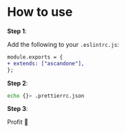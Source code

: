 # How to use

**Step 1**:

Add the following to your `.eslintrc.js`:

```diff
module.exports = {
+ extends: ["ascandone"],
};

```

**Step 2**:

```bash
echo {}> .prettierrc.json
```

**Step 3**:

Profit 🚀
